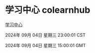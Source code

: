 # 学习中心 colearnhub
[学习中心](http://219.139.196.164:56308/colearnhub/)

2024年 09月 04日 星期三 23:00:01 CST

2024年 09月 04日 星期三 15:00:01 GMT
